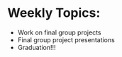 # Weekly Topics:
- Work on final group projects
- Final group project presentations
- Graduation!!!
